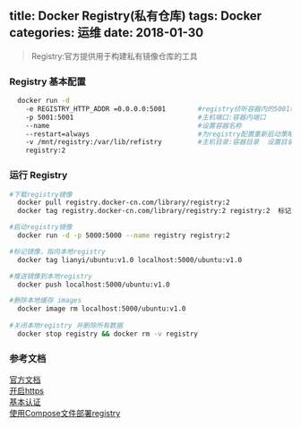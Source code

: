 title: Docker Registry(私有仓库)
tags: Docker
categories: 运维
date: 2018-01-30
---
> Registry:官方提供用于构建私有镜像仓库的工具  

### Registry 基本配置
```bash
  docker run -d
    -e REGISTRY_HTTP_ADDR =0.0.0.0:5001        #registry侦听容器内的5001端口
    -p 5001:5001                               #主机端口:容器内端口     
    --name                                     #设置容器名称
    --restart=always                           #为registry配置重新启动策略
    -v /mnt/registry:/var/lib/refistry         #主机目录:容器目录  设置目录挂载
    registry:2                                                                                                                                                                                                             registry镜像名
```
<!-- more -->

### 运行 Registry
```bash
#下载registry镜像
  docker pull registry.docker-cn.com/library/registry:2
  docker tag registry.docker-cn.com/library/registry:2 registry:2  标记镜像 

#启动registry镜像
  docker run -d -p 5000:5000 --name registry registry:2

#标记镜像，指向本地registry
  docker tag lianyi/ubuntu:v1.0 localhost:5000/ubuntu:v1.0

#推送镜像到本地registry
  docker push localhost:5000/ubuntu:v1.0

#删除本地缓存 images
  docker image rm localhost:5000/ubuntu:v1.0
  
#关闭本地registry 并删除所有数据
  docker stop registry && docker rm -v registry
```

### 参考文档
[官方文档](https://docs.docker.com/registry/)  
[开启https](https://docs.docker.com/registry/deploying/#get-a-certificate)  
[基本认证](https://docs.docker.com/registry/deploying/#native-basic-auth)  
[使用Compose文件部署registry](https://docs.docker.com/registry/deploying/#deploy-your-registry-using-a-compose-file)
